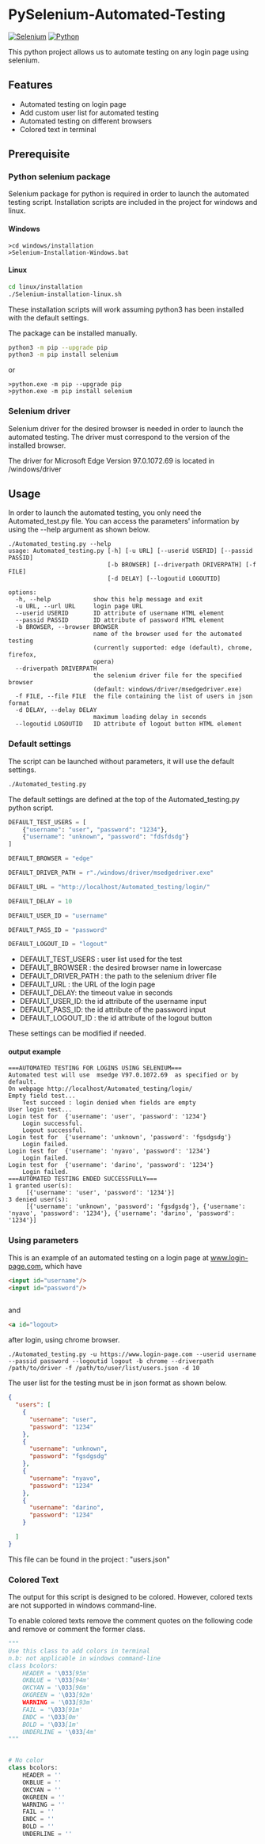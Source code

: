 # PySelenium-Automated-Testing

[![Selenium](https://www.selenium.dev/images/selenium_4_logo.png)](https://www.selenium.dev)
[![Python](https://www.python.org//static/img/python-logo.png)](https://www.python.org)

This python project allows us to automate testing on any login page using selenium.

## Features

- Automated testing on login page
- Add custom user list for automated testing
- Automated testing on different browsers
- Colored text in terminal 

## Prerequisite

### Python selenium package

Selenium package for python is required in order to launch the automated testing script.
Installation scripts are included in the project for windows and linux.

#### Windows

```batch
>cd windows/installation
>Selenium-Installation-Windows.bat
```

#### Linux
```sh
cd linux/installation
./Selenium-installation-linux.sh
```
These installation scripts will work assuming python3 has been installed with the default settings.

The package can be installed manually.

```sh
python3 -m pip --upgrade pip
python3 -m pip install selenium
```

or

```batch
>python.exe -m pip --upgrade pip
>python.exe -m pip install selenium
```

### Selenium driver

Selenium driver for the desired browser is needed in order to launch the automated testing.
The driver must correspond to the version of the installed browser.

The driver for Microsoft Edge Version 97.0.1072.69 is located in /windows/driver


## Usage

In order to launch the automated testing, you only need the Automated_test.py file.
You can access the parameters' information by using the --help argument as shown below.

```
./Automated_testing.py --help
usage: Automated_testing.py [-h] [-u URL] [--userid USERID] [--passid PASSID]
                            [-b BROWSER] [--driverpath DRIVERPATH] [-f FILE]
                            [-d DELAY] [--logoutid LOGOUTID]

options:
  -h, --help            show this help message and exit
  -u URL, --url URL     login page URL
  --userid USERID       ID attribute of username HTML element
  --passid PASSID       ID attribute of password HTML element
  -b BROWSER, --browser BROWSER
                        name of the browser used for the automated testing
                        (currently supported: edge (default), chrome, firefox,
                        opera)
  --driverpath DRIVERPATH
                        the selenium driver file for the specified browser
                        (default: windows/driver/msedgedriver.exe)
  -f FILE, --file FILE  the file containing the list of users in json format
  -d DELAY, --delay DELAY
                        maximum loading delay in seconds
  --logoutid LOGOUTID   ID attribute of logout button HTML element

```
### Default settings

The script can be launched without parameters, it will use the default settings.

```sh
./Automated_testing.py
```
The default settings are defined at the top of the Automated_testing.py python script.

```python
DEFAULT_TEST_USERS = [
    {"username": "user", "password": "1234"},
    {"username": "unknown", "password": "fdsfdsdg"}
]

DEFAULT_BROWSER = "edge"

DEFAULT_DRIVER_PATH = r"./windows/driver/msedgedriver.exe"

DEFAULT_URL = "http://localhost/Automated_testing/login/"

DEFAULT_DELAY = 10

DEFAULT_USER_ID = "username"

DEFAULT_PASS_ID = "password"

DEFAULT_LOGOUT_ID = "logout"
```

- DEFAULT_TEST_USERS : user list used for the test
- DEFAULT_BROWSER : the desired browser name in lowercase
- DEFAULT_DRIVER_PATH : the path to the selenium driver file
- DEFAULT_URL : the URL of the login page
- DEFAULT_DELAY: the timeout value in seconds
- DEFAULT_USER_ID: the id attribute of the username input
- DEFAULT_PASS_ID: the id attribute of the password input
- DEFAULT_LOGOUT_ID : the id attribute of the logout button

These settings can be modified if needed.

#### output example
```
===AUTOMATED TESTING FOR LOGINS USING SELENIUM===
Automated test will use  msedge V97.0.1072.69  as specified or by default.
On webpage http://localhost/Automated_testing/login/
Empty field test...
	Test succeed : login denied when fields are empty
User login test...
Login test for  {'username': 'user', 'password': '1234'}
	Login successful.
	Logout successful.
Login test for  {'username': 'unknown', 'password': 'fgsdgsdg'}
	Login failed. 
Login test for  {'username': 'nyavo', 'password': '1234'}
	Login failed. 
Login test for  {'username': 'darino', 'password': '1234'}
	Login failed. 
===AUTOMATED TESTING ENDED SUCCESSFULLY===
1 granted user(s): 
	 [{'username': 'user', 'password': '1234'}]
3 denied user(s): 
	 [{'username': 'unknown', 'password': 'fgsdgsdg'}, {'username': 'nyavo', 'password': '1234'}, {'username': 'darino', 'password': '1234'}]

```

### Using parameters

This is an example of an automated testing on a login page at www.login-page.com, which have 
```html
<input id="username"/>
<input id="password"/> 
	   
```
and

```html
<a id="logout>
```

after login, using chrome browser.


```
./Automated_testing.py -u https://www.login-page.com --userid username --passid password --logoutid logout -b chrome --driverpath /path/to/driver -f /path/to/user/list/users.json -d 10

```

The user list for the testing must be in json format as shown below.

```json
{
  "users": [
    {
      "username": "user",
      "password": "1234"
    },
    {
      "username": "unknown",
      "password": "fgsdgsdg"
    },
    {
      "username": "nyavo",
      "password": "1234"
    },
    {
      "username": "darino",
      "password": "1234"
    }

  ]
}
```

This file can be found in the project : "users.json"

### Colored Text

The output for this script is designed to be colored. However, colored texts are not supported in windows command-line.

To enable colored texts remove the comment quotes on the following code and remove or comment the former class.

```python
"""
Use this class to add colors in terminal 
n.b: not applicable in windows command-line
class bcolors:
    HEADER = '\033[95m'
    OKBLUE = '\033[94m'
    OKCYAN = '\033[96m'
    OKGREEN = '\033[92m'
    WARNING = '\033[93m'
    FAIL = '\033[91m'
    ENDC = '\033[0m'
    BOLD = '\033[1m'
    UNDERLINE = '\033[4m'
"""


# No color
class bcolors:
    HEADER = ''
    OKBLUE = ''
    OKCYAN = ''
    OKGREEN = ''
    WARNING = ''
    FAIL = ''
    ENDC = ''
    BOLD = ''
    UNDERLINE = ''
```

